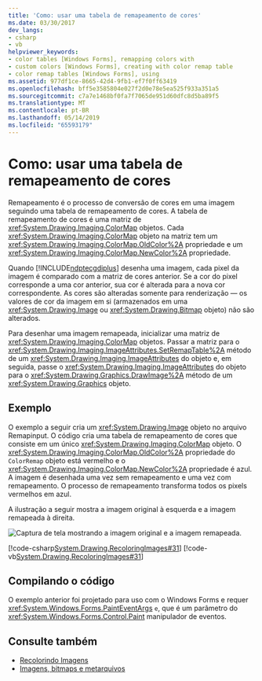 ```yaml
---
title: 'Como: usar uma tabela de remapeamento de cores'
ms.date: 03/30/2017
dev_langs:
- csharp
- vb
helpviewer_keywords:
- color tables [Windows Forms], remapping colors with
- custom colors [Windows Forms], creating with color remap table
- color remap tables [Windows Forms], using
ms.assetid: 977df1ce-8665-42d4-9fb1-ef7f0ff63419
ms.openlocfilehash: bff5e3585804e027f2d0e78e5ea525f933a351a5
ms.sourcegitcommit: c7a7e1468bf0fa7f7065de951d60dfc8d5ba89f5
ms.translationtype: MT
ms.contentlocale: pt-BR
ms.lasthandoff: 05/14/2019
ms.locfileid: "65593179"
---
```

# <a name="how-to-use-a-color-remap-table"></a>Como: usar uma tabela de remapeamento de cores
Remapeamento é o processo de conversão de cores em uma imagem seguindo uma tabela de remapeamento de cores. A tabela de remapeamento de cores é uma matriz de <xref:System.Drawing.Imaging.ColorMap> objetos. Cada <xref:System.Drawing.Imaging.ColorMap> objeto na matriz tem um <xref:System.Drawing.Imaging.ColorMap.OldColor%2A> propriedade e um <xref:System.Drawing.Imaging.ColorMap.NewColor%2A> propriedade.  
  
 Quando [!INCLUDE[ndptecgdiplus](../../../../includes/ndptecgdiplus-md.md)] desenha uma imagem, cada pixel da imagem é comparado com a matriz de cores anterior. Se a cor do pixel corresponde a uma cor anterior, sua cor é alterada para a nova cor correspondente. As cores são alteradas somente para renderização — os valores de cor da imagem em si (armazenados em uma <xref:System.Drawing.Image> ou <xref:System.Drawing.Bitmap> objeto) não são alterados.  
  
 Para desenhar uma imagem remapeada, inicializar uma matriz de <xref:System.Drawing.Imaging.ColorMap> objetos. Passar a matriz para o <xref:System.Drawing.Imaging.ImageAttributes.SetRemapTable%2A> método de um <xref:System.Drawing.Imaging.ImageAttributes> do objeto e, em seguida, passe o <xref:System.Drawing.Imaging.ImageAttributes> do objeto para o <xref:System.Drawing.Graphics.DrawImage%2A> método de um <xref:System.Drawing.Graphics> objeto.  
  
## <a name="example"></a>Exemplo  
 O exemplo a seguir cria um <xref:System.Drawing.Image> objeto no arquivo Remapinput. O código cria uma tabela de remapeamento de cores que consiste em um único <xref:System.Drawing.Imaging.ColorMap> objeto. O <xref:System.Drawing.Imaging.ColorMap.OldColor%2A> propriedade do `ColorRemap` objeto está vermelho e o <xref:System.Drawing.Imaging.ColorMap.NewColor%2A> propriedade é azul. A imagem é desenhada uma vez sem remapeamento e uma vez com remapeamento. O processo de remapeamento transforma todos os pixels vermelhos em azul.  
  
 A ilustração a seguir mostra a imagem original à esquerda e a imagem remapeada à direita.  
  
 ![Captura de tela mostrando a imagem original e a imagem remapeada.](./media/how-to-use-a-color-remap-table/original-image-remap-colors.png)  
  
 [!code-csharp[System.Drawing.RecoloringImages#31](~/samples/snippets/csharp/VS_Snippets_Winforms/System.Drawing.RecoloringImages/CS/Class1.cs#31)]
 [!code-vb[System.Drawing.RecoloringImages#31](~/samples/snippets/visualbasic/VS_Snippets_Winforms/System.Drawing.RecoloringImages/VB/Class1.vb#31)]  
  
## <a name="compiling-the-code"></a>Compilando o código  
 O exemplo anterior foi projetado para uso com o Windows Forms e requer <xref:System.Windows.Forms.PaintEventArgs> `e`, que é um parâmetro do <xref:System.Windows.Forms.Control.Paint> manipulador de eventos.  
  
## <a name="see-also"></a>Consulte também

- [Recolorindo Imagens](recoloring-images.md)
- [Imagens, bitmaps e metarquivos](images-bitmaps-and-metafiles.md)
